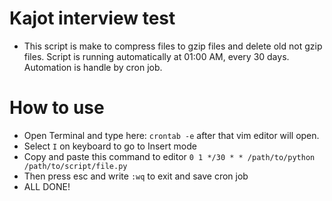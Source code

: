 # Kajot interview test
- This script is make to compress files to gzip files and delete old not gzip files. Script is running automatically at 01:00 AM, every 30 days. Automation is handle by cron job.

# How to use
- Open Terminal and type here: `crontab -e`
    after that vim editor will open.
- Select `I` on keyboard to go to Insert mode
- Copy and paste this command to editor `0 1 */30 * * /path/to/python /path/to/script/file.py`
- Then press esc and write `:wq` to exit and save cron job
- ALL DONE!
